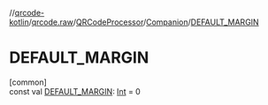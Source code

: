 //[qrcode-kotlin](../../../../index.md)/[qrcode.raw](../../index.md)/[QRCodeProcessor](../index.md)/[Companion](index.md)/[DEFAULT_MARGIN](-d-e-f-a-u-l-t_-m-a-r-g-i-n.md)

# DEFAULT_MARGIN

[common]\
const val [DEFAULT_MARGIN](-d-e-f-a-u-l-t_-m-a-r-g-i-n.md): [Int](https://kotlinlang.org/api/latest/jvm/stdlib/kotlin-stdlib/kotlin/-int/index.html) = 0
